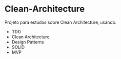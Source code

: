 # Clean-Architecture
Projeto para estudos sobre Clean Architecture, usando:

* TDD
*  Clean Architecture
*  Design Patterns
*  SOLID
*  MVP
